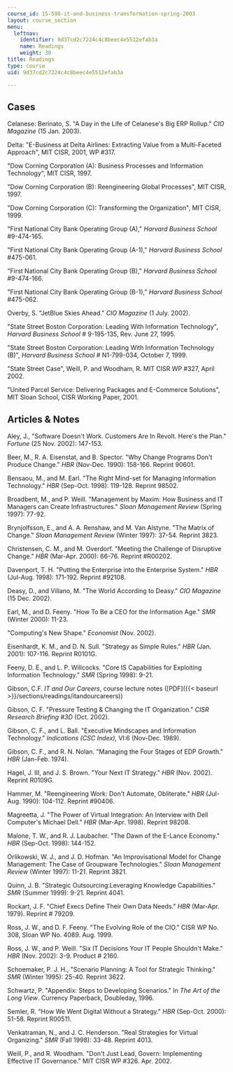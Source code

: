 ```yaml
---
course_id: 15-598-it-and-business-transformation-spring-2003
layout: course_section
menu:
  leftnav:
    identifier: 9d37cd2c7224c4c8beec4e5512efab3a
    name: Readings
    weight: 30
title: Readings
type: course
uid: 9d37cd2c7224c4c8beec4e5512efab3a

---
```


Cases
-----

Celanese: Berinato, S. "A Day in the Life of Celanese's Big ERP Rollup." _CIO Magazine_ (15 Jan. 2003).

Delta: "E-Business at Delta Airlines: Extracting Value from a Multi-Faceted Approach", MIT CISR, 2001, WP #317.

"Dow Corning Corporation (A): Business Processes and Information Technology", MIT CISR, 1997.

"Dow Corning Corporation (B): Reengineering Global Processes", MIT CISR, 1997.

"Dow Corning Corporation (C): Transforming the Organization", MIT CISR, 1999.

"First National City Bank Operating Group (A)," _Harvard Business School_ #9-474-165.

"First National City Bank Operating Group (A-1)," _Harvard Business School_ #475-061.

"First National City Bank Operating Group (B)," _Harvard Business School_ #9-474-166.

"First National City Bank Operating Group (B-1)," _Harvard Business School_ #475-062.

Overby, S. "JetBlue Skies Ahead." _CIO Magazine_ (1 July. 2002).

"State Street Boston Corporation: Leading With Information Technology", _Harvard Business School_ # 9-195-135, Rev. June 27, 1995.

"State Street Boston Corporation: Leading With Information Technology (B)", _Harvard Business School_ # N1-799-034, October 7, 1999.

"State Street Case", Weill, P. and Woodham, R. MIT CISR WP #327, April 2002.

"United Parcel Service: Delivering Packages and E-Commerce Solutions", MIT Sloan School, CISR Working Paper, 2001.

Articles & Notes
----------------

Aley, J., "Software Doesn't Work. Customers Are In Revolt. Here's the Plan." _Fortune_ (25 Nov. 2002): 147-153.

Beer, M., R. A. Eisenstat, and B. Spector. "Why Change Programs Don't Produce Change." _HBR_ (Nov-Dec. 1990): 158-166. Reprint 90601.

Bensaou, M., and M. Earl. "The Right Mind-set for Managing Information Technology." _HBR_ (Sep-Oct. 1998): 119-128. Reprint 98502.

Broadbent, M., and P. Weill. "Management by Maxim: How Business and IT Managers can Create Infrastructures." _Sloan Management Review_ (Spring 1997): 77-92.

Brynjolfsson, E., and A. A. Renshaw, and M. Van Alstyne. "The Matrix of Change." _Sloan Management Review_ (Winter 1997): 37-54. Reprint 3823.

Christensen, C. M., and M. Overdorf. "Meeting the Challenge of Disruptive Change." _HBR_ (Mar-Apr. 2000): 66-76. Reprint #R00202.

Davenport, T. H. "Putting the Enterprise into the Enterprise System." _HBR_ (Jul-Aug. 1998): 171-192. Reprint #92108.

Deasy, D., and Villano, M. "The World According to Deasy." _CIO Magazine_ (15 Dec. 2002).

Earl, M., and D. Feeny. "How To Be a CEO for the Information Age." _SMR_ (Winter 2000): 11-23.

"Computing's New Shape." _Economist_ (Nov. 2002).

Eisenhardt, K. M., and D. N. Sull. "Strategy as Simple Rules." _HBR_ (Jan. 2001): 107-116. Reprint R0101G.

Feeny, D. E., and L. P. Willcocks. "Core IS Capabilities for Exploiting Information Technology." _SMR_ (Spring 1998): 9-21.

Gibson, C.F. _IT and Our Careers_, course lecture notes ([PDF]({{< baseurl >}}/sections/readings/itandourcareers))

Gibson, C. F. "Pressure Testing & Changing the IT Organization." _CISR Research Briefing #3D_ (Oct. 2002).

Gibson, C. F., and L. Ball. "Executive Mindscapes and Information Technology." _Indications (CSC Index),_ VI:6 (Nov-Dec. 1989).

Gibson, C. F., and R. N. Nolan. "Managing the Four Stages of EDP Growth." _HBR_ (Jan-Feb. 1974).

Hagel, J. III, and J. S. Brown. "Your Next IT Strategy." _HBR_ (Nov. 2002). Reprint R0109G.

Hammer, M. "Reengineering Work: Don't Automate, Obliterate." _HBR_ (Jul-Aug. 1990): 104-112. Reprint #90406.

Magreetta, J. "The Power of Virtual Integration: An Interview with Dell Computer's Michael Dell." _HBR_ (Mar-Apr. 1998). Reprint 98208.

Malone, T. W., and R. J. Laubacher. "The Dawn of the E-Lance Economy." _HBR_ (Sep-Oct. 1998): 144-152.

Orlikowski, W. J., and J. D. Hofman. "An Improvisational Model for Change Management: The Case of Groupware Technologies." _Sloan Management Review_ (Winter 1997): 11-21. Reprint 3821.

Quinn, J. B. "Strategic Outsourcing:Leveraging Knowledge Capabilities." _SMR_ (Summer 1999): 9-21. Reprint 4041.

Rockart, J. F. "Chief Execs Define Their Own Data Needs." _HBR_ (Mar-Apr. 1979). Reprint # 79209.

Ross, J. W., and D. F. Feeny. "The Evolving Role of the CIO." CISR WP No. 308, Sloan WP No. 4089. Aug. 1999.

Ross, J. W., and P. Weill. "Six IT Decisions Your IT People Shouldn't Make." _HBR_ (Nov. 2002): 3-9. Product # 2160.

Schoemaker, P. J. H., "Scenario Planning: A Tool for Strategic Thinking." _SMR_ (Winter 1995): 25-40. Reprint 3622.

Schwartz, P. "Appendix: Steps to Developing Scenarios." In _The Art of the Long View_. Currency Paperback, Doubleday, 1996.

Semler, R. "How We Went Digital Without a Strategy." _HBR_ (Sep-Oct. 2000): 51-58. Reprint R00511.

Venkatraman, N., and J. C. Henderson. "Real Strategies for Virtual Organizing." _SMR_ (Fall 1998): 33-48. Reprint 4013.

Weill, P., and R. Woodham. "Don't Just Lead, Govern: Implementing Effective IT Governance." MIT CISR WP #326. Apr. 2002.